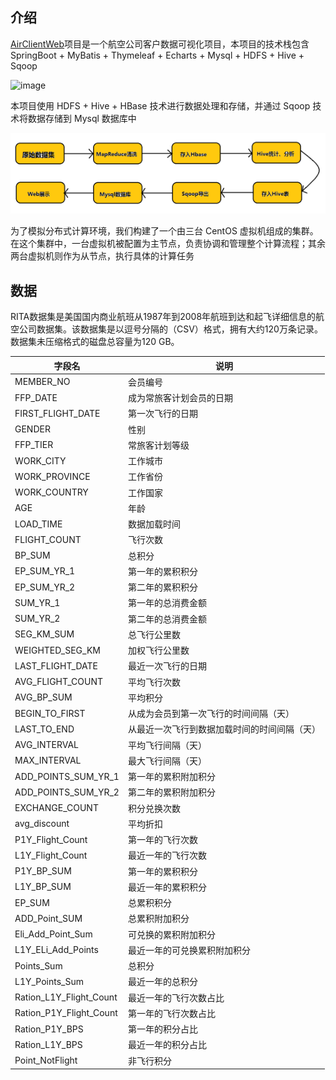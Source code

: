 ## 介绍

[AirClientWeb](https://github.com/BUGHERE/AirClientWeb)项目是一个航空公司客户数据可视化项目，本项目的技术栈包含 SpringBoot + MyBatis + Thymeleaf + Echarts + Mysql + HDFS + Hive + Sqoop

![image](https://github.com/BUGHERE/AirClientWeb/assets/55886903/8621155f-c771-4cc2-8ffc-cdce62275cbc)

本项目使用 HDFS + Hive + HBase 技术进行数据处理和存储，并通过 Sqoop 技术将数据存储到 Mysql 数据库中

![alt text](image.png)

为了模拟分布式计算环境，我们构建了一个由三台 CentOS 虚拟机组成的集群。在这个集群中，一台虚拟机被配置为主节点，负责协调和管理整个计算流程；其余两台虚拟机则作为从节点，执行具体的计算任务

## 数据

RITA数据集是美国国内商业航班从1987年到2008年航班到达和起飞详细信息的航空公司数据集。该数据集是以逗号分隔的（CSV）格式，拥有大约120万条记录。数据集未压缩格式的磁盘总容量为120 GB。

<!-- 考虑到设备处理性能，我们并没有用这个完整的数据，我们截取其中的一部分（大概6万条数据）进行分析和处理 -->

| 字段名                | 说明                                                                 |
|-----------------------|----------------------------------------------------------------------|
| MEMBER_NO             | 会员编号                                                             |
| FFP_DATE              | 成为常旅客计划会员的日期                                             |
| FIRST_FLIGHT_DATE     | 第一次飞行的日期                                                     |
| GENDER                | 性别                                                                 |
| FFP_TIER              | 常旅客计划等级                                                       |
| WORK_CITY             | 工作城市                                                             |
| WORK_PROVINCE         | 工作省份                                                             |
| WORK_COUNTRY          | 工作国家                                                             |
| AGE                   | 年龄                                                                 |
| LOAD_TIME             | 数据加载时间                                                         |
| FLIGHT_COUNT          | 飞行次数                                                             |
| BP_SUM                | 总积分                                                               |
| EP_SUM_YR_1           | 第一年的累积积分                                                     |
| EP_SUM_YR_2           | 第二年的累积积分                                                     |
| SUM_YR_1              | 第一年的总消费金额                                                   |
| SUM_YR_2              | 第二年的总消费金额                                                   |
| SEG_KM_SUM            | 总飞行公里数                                                         |
| WEIGHTED_SEG_KM       | 加权飞行公里数                                                       |
| LAST_FLIGHT_DATE      | 最近一次飞行的日期                                                   |
| AVG_FLIGHT_COUNT      | 平均飞行次数                                                         |
| AVG_BP_SUM            | 平均积分                                                             |
| BEGIN_TO_FIRST        | 从成为会员到第一次飞行的时间间隔（天）                               |
| LAST_TO_END           | 从最近一次飞行到数据加载时间的时间间隔（天）                         |
| AVG_INTERVAL          | 平均飞行间隔（天）                                                   |
| MAX_INTERVAL          | 最大飞行间隔（天）                                                   |
| ADD_POINTS_SUM_YR_1   | 第一年的累积附加积分                                                 |
| ADD_POINTS_SUM_YR_2   | 第二年的累积附加积分                                                 |
| EXCHANGE_COUNT        | 积分兑换次数                                                         |
| avg_discount          | 平均折扣                                                             |
| P1Y_Flight_Count      | 第一年的飞行次数                                                     |
| L1Y_Flight_Count      | 最近一年的飞行次数                                                   |
| P1Y_BP_SUM            | 第一年的累积积分                                                     |
| L1Y_BP_SUM            | 最近一年的累积积分                                                   |
| EP_SUM                | 总累积积分                                                           |
| ADD_Point_SUM         | 总累积附加积分                                                       |
| Eli_Add_Point_Sum     | 可兑换的累积附加积分                                                 |
| L1Y_ELi_Add_Points    | 最近一年的可兑换累积附加积分                                         |
| Points_Sum            | 总积分                                                               |
| L1Y_Points_Sum        | 最近一年的总积分                                                     |
| Ration_L1Y_Flight_Count | 最近一年的飞行次数占比                                             |
| Ration_P1Y_Flight_Count | 第一年的飞行次数占比                                               |
| Ration_P1Y_BPS        | 第一年的积分占比                                                     |
| Ration_L1Y_BPS        | 最近一年的积分占比                                                   |
| Point_NotFlight       | 非飞行积分   
